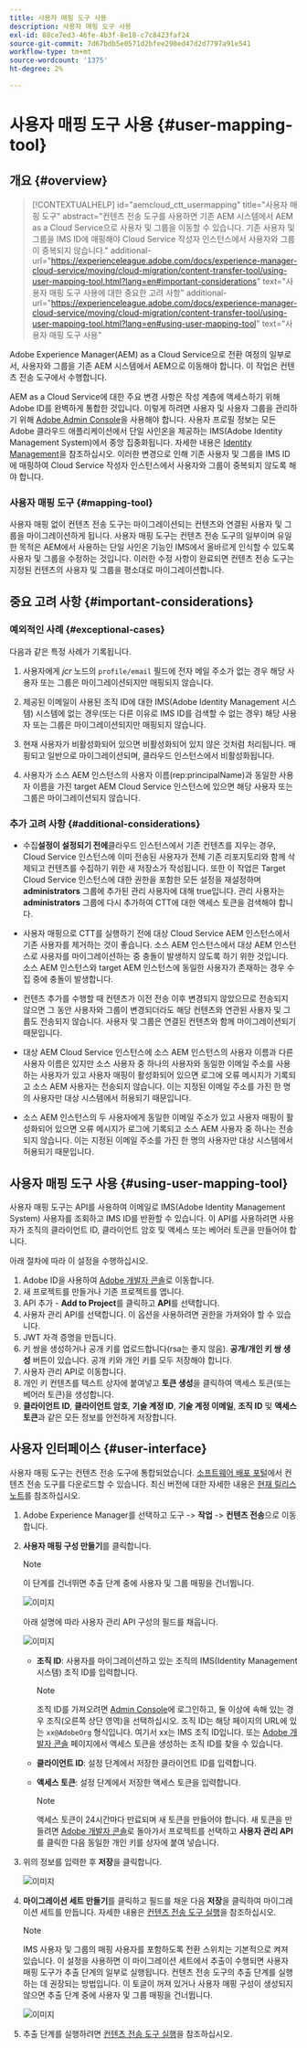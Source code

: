 ```yaml
---
title: 사용자 매핑 도구 사용
description: 사용자 매핑 도구 사용
exl-id: 88ce7ed3-46fe-4b3f-8e18-c7c8423faf24
source-git-commit: 7d67bdb5e0571d2bfee290ed47d2d7797a91e541
workflow-type: tm+mt
source-wordcount: '1375'
ht-degree: 2%

---
```


# 사용자 매핑 도구 사용 {#user-mapping-tool}

## 개요 {#overview}

>[!CONTEXTUALHELP]
>id="aemcloud_ctt_usermapping"
>title="사용자 매핑 도구"
>abstract="컨텐츠 전송 도구를 사용하면 기존 AEM 시스템에서 AEM as a Cloud Service으로 사용자 및 그룹을 이동할 수 있습니다. 기존 사용자 및 그룹을 IMS ID에 매핑해야 Cloud Service 작성자 인스턴스에서 사용자와 그룹이 중복되지 않습니다."
>additional-url="https://experienceleague.adobe.com/docs/experience-manager-cloud-service/moving/cloud-migration/content-transfer-tool/using-user-mapping-tool.html?lang=en#important-considerations" text="사용자 매핑 도구 사용에 대한 중요한 고려 사항"
>additional-url="https://experienceleague.adobe.com/docs/experience-manager-cloud-service/moving/cloud-migration/content-transfer-tool/using-user-mapping-tool.html?lang=en#using-user-mapping-tool" text="사용자 매핑 도구 사용"

Adobe Experience Manager(AEM) as a Cloud Service으로 전환 여정의 일부로서, 사용자와 그룹을 기존 AEM 시스템에서 AEM으로 이동해야 합니다. 이 작업은 컨텐츠 전송 도구에서 수행합니다.

AEM as a Cloud Service에 대한 주요 변경 사항은 작성 계층에 액세스하기 위해 Adobe ID를 완벽하게 통합한 것입니다.  이렇게 하려면 사용자 및 사용자 그룹을 관리하기 위해 [Adobe Admin Console](https://helpx.adobe.com/kr/enterprise/using/admin-console.html)을 사용해야 합니다. 사용자 프로필 정보는 모든 Adobe 클라우드 애플리케이션에서 단일 사인온을 제공하는 IMS(Adobe Identity Management System)에서 중앙 집중화됩니다. 자세한 내용은 [Identity Management](https://experienceleague.adobe.com/docs/experience-manager-cloud-service/overview/what-is-new-and-different.html?lang=en#identity-management)을 참조하십시오. 이러한 변경으로 인해 기존 사용자 및 그룹을 IMS ID에 매핑하여 Cloud Service 작성자 인스턴스에서 사용자와 그룹이 중복되지 않도록 해야 합니다.

### 사용자 매핑 도구 {#mapping-tool}

사용자 매핑 없이 컨텐츠 전송 도구는 마이그레이션되는 컨텐츠와 연결된 사용자 및 그룹을 마이그레이션하게 됩니다. 사용자 매핑 도구는 컨텐츠 전송 도구의 일부이며 유일한 목적은 AEM에서 사용하는 단일 사인온 기능인 IMS에서 올바르게 인식할 수 있도록 사용자 및 그룹을 수정하는 것입니다. 이러한 수정 사항이 완료되면 컨텐츠 전송 도구는 지정된 컨텐츠의 사용자 및 그룹을 평소대로 마이그레이션합니다.

## 중요 고려 사항 {#important-considerations}

### 예외적인 사례 {#exceptional-cases}

다음과 같은 특정 사례가 기록됩니다.

1. 사용자에게 *jcr* 노드의 `profile/email` 필드에 전자 메일 주소가 없는 경우 해당 사용자 또는 그룹은 마이그레이션되지만 매핑되지 않습니다.

1. 제공된 이메일이 사용된 조직 ID에 대한 IMS(Adobe Identity Management 시스템) 시스템에 없는 경우(또는 다른 이유로 IMS ID를 검색할 수 없는 경우) 해당 사용자 또는 그룹은 마이그레이션되지만 매핑되지 않습니다.

1. 현재 사용자가 비활성화되어 있으면 비활성화되어 있지 않은 것처럼 처리됩니다. 매핑되고 일반으로 마이그레이션되며, 클라우드 인스턴스에서 비활성화됩니다.

1. 사용자가 소스 AEM 인스턴스의 사용자 이름(rep:principalName)과 동일한 사용자 이름을 가진 target AEM Cloud Service 인스턴스에 있으면 해당 사용자 또는 그룹은 마이그레이션되지 않습니다.

### 추가 고려 사항 {#additional-considerations}

* 수집&#x200B;**설정이 설정되기 전에**&#x200B;클라우드 인스턴스에서 기존 컨텐츠를 지우는 경우, Cloud Service 인스턴스에 이미 전송된 사용자가 전체 기존 리포지토리와 함께 삭제되고 컨텐츠를 수집하기 위한 새 저장소가 작성됩니다. 또한 이 작업은 Target Cloud Service 인스턴스에 대한 권한을 포함한 모든 설정을 재설정하며 **administrators** 그룹에 추가된 관리 사용자에 대해 true입니다. 관리 사용자는 **administrators** 그룹에 다시 추가하여 CTT에 대한 액세스 토큰을 검색해야 합니다.

* 사용자 매핑으로 CTT를 실행하기 전에 대상 Cloud Service AEM 인스턴스에서 기존 사용자를 제거하는 것이 좋습니다. 소스 AEM 인스턴스에서 대상 AEM 인스턴스로 사용자를 마이그레이션하는 중 충돌이 발생하지 않도록 하기 위한 것입니다. 소스 AEM 인스턴스와 target AEM 인스턴스에 동일한 사용자가 존재하는 경우 수집 중에 충돌이 발생합니다.

* 컨텐츠 추가를 수행할 때 컨텐츠가 이전 전송 이후 변경되지 않았으므로 전송되지 않으면 그 동안 사용자와 그룹이 변경되더라도 해당 컨텐츠와 연관된 사용자 및 그룹도 전송되지 않습니다. 사용자 및 그룹은 연결된 컨텐츠와 함께 마이그레이션되기 때문입니다.

* 대상 AEM Cloud Service 인스턴스에 소스 AEM 인스턴스의 사용자 이름과 다른 사용자 이름은 있지만 소스 사용자 중 하나의 사용자와 동일한 이메일 주소를 사용하는 사용자가 있고 사용자 매핑이 활성화되어 있으면 로그에 오류 메시지가 기록되고 소스 AEM 사용자는 전송되지 않습니다. 이는 지정된 이메일 주소를 가진 한 명의 사용자만 대상 시스템에서 허용되기 때문입니다.

* 소스 AEM 인스턴스의 두 사용자에게 동일한 이메일 주소가 있고 사용자 매핑이 활성화되어 있으면 오류 메시지가 로그에 기록되고 소스 AEM 사용자 중 하나는 전송되지 않습니다. 이는 지정된 이메일 주소를 가진 한 명의 사용자만 대상 시스템에서 허용되기 때문입니다.


## 사용자 매핑 도구 사용 {#using-user-mapping-tool}

사용자 매핑 도구는 API를 사용하여 이메일로 IMS(Adobe Identity Management System) 사용자를 조회하고 IMS ID를 반환할 수 있습니다. 이 API를 사용하려면 사용자가 조직의 클라이언트 ID, 클라이언트 암호 및 액세스 또는 베어러 토큰을 만들어야 합니다.

아래 절차에 따라 이 설정을 수행하십시오.

1. Adobe ID을 사용하여 [Adobe 개발자 콘솔](https://console.adobe.io)로 이동합니다.
1. 새 프로젝트를 만들거나 기존 프로젝트를 엽니다.
1. API 추가 - **Add to Project**&#x200B;를 클릭하고 **API**&#x200B;를 선택합니다.
1. 사용자 관리 API를 선택합니다.  이 옵션을 사용하려면 권한을 가져와야 할 수 있습니다.
1. JWT 자격 증명을 만듭니다.
1. 키 쌍을 생성하거나 공개 키를 업로드합니다(rsa는 좋지 않음).  **공개/개인 키 쌍 생성** 버튼이 있습니다.  공개 키와 개인 키를 모두 저장해야 합니다.
1. 사용자 관리 API로 이동합니다.
1. 개인 키 컨텐츠를 텍스트 상자에 붙여넣고 **토큰 생성**&#x200B;을 클릭하여 액세스 토큰(또는 베어러 토큰)을 생성합니다.
1. **클라이언트 ID**, **클라이언트 암호**, **기술 계정 ID**, **기술 계정 이메일**, **조직 ID** 및 **액세스 토큰**&#x200B;과 같은 모든 정보를 안전하게 저장합니다.

## 사용자 인터페이스 {#user-interface}

사용자 매핑 도구는 컨텐츠 전송 도구에 통합되었습니다. [소프트웨어 배포 포털](https://experience.adobe.com/#/downloads/content/software-distribution/en/aemcloud.html)에서 컨텐츠 전송 도구를 다운로드할 수 있습니다. 최신 버전에 대한 자세한 내용은 [현재 릴리스 노트](/help/release-notes/release-notes-cloud/release-notes-current.md)를 참조하십시오.

1. Adobe Experience Manager를 선택하고 도구 -> **작업** -> **컨텐츠 전송**&#x200B;으로 이동합니다.
1. **사용자 매핑 구성 만들기**&#x200B;를 클릭합니다.

   >[!NOTE]
   >이 단계를 건너뛰면 추출 단계 중에 사용자 및 그룹 매핑을 건너뜁니다.

   ![이미지](/help/move-to-cloud-service/content-transfer-tool/assets-user-mapping/user-mapping-1.png)

   아래 설명에 따라 사용자 관리 API 구성의 필드를 채웁니다.

   ![이미지](/help/move-to-cloud-service/content-transfer-tool/assets-user-mapping/user-mapping-2.png)

   * **조직 ID**: 사용자를 마이그레이션하고 있는 조직의 IMS(Identity Management 시스템) 조직 ID를 입력합니다.

      >[!NOTE]
      >조직 ID를 가져오려면 [Admin Console](https://adminconsole.adobe.com/)에 로그인하고, 둘 이상에 속해 있는 경우 조직(오른쪽 상단 영역)을 선택하십시오. 조직 ID는 해당 페이지의 URL에 있는 `xx@AdobeOrg` 형식입니다. 여기서 xx는 IMS 조직 ID입니다.  또는 [Adobe 개발자 콘솔](https://console.adobe.io) 페이지에서 액세스 토큰을 생성하는 조직 ID를 찾을 수 있습니다.

   * **클라이언트 ID**: 설정 단계에서 저장한 클라이언트 ID를 입력합니다.

   * **액세스 토큰**: 설정 단계에서 저장한 액세스 토큰을 입력합니다.

      >[!NOTE]
      >액세스 토큰이 24시간마다 만료되며 새 토큰을 만들어야 합니다. 새 토큰을 만들려면 [Adobe 개발자 콘솔](https://console.adobe.io)로 돌아가서 프로젝트를 선택하고 **사용자 관리 API**&#x200B;를 클릭한 다음 동일한 개인 키를 상자에 붙여 넣습니다.

1. 위의 정보를 입력한 후 **저장**&#x200B;을 클릭합니다.

   ![이미지](/help/move-to-cloud-service/content-transfer-tool/assets-user-mapping/user-mapping-3.png)


1. **마이그레이션 세트 만들기**&#x200B;를 클릭하고 필드를 채운 다음 **저장**&#x200B;을 클릭하여 마이그레이션 세트를 만듭니다. 자세한 내용은 [컨텐츠 전송 도구 실행](/help/move-to-cloud-service/content-transfer-tool/using-content-transfer-tool.md#running-tool)을 참조하십시오.

   >[!NOTE]
   >IMS 사용자 및 그룹의 매핑 사용자를 포함하도록 전환 스위치는 기본적으로 켜져 있습니다. 이 설정을 사용하면 이 마이그레이션 세트에서 추출이 수행되면 사용자 매핑 도구가 추출 단계의 일부로 실행됩니다. 컨텐츠 전송 도구의 추출 단계를 실행하는 데 권장되는 방법입니다. 이 토글이 꺼져 있거나 사용자 매핑 구성이 생성되지 않으면 추출 단계 중에 사용자 및 그룹 매핑을 건너뜁니다.

   ![이미지](/help/move-to-cloud-service/content-transfer-tool/assets-user-mapping/user-mapping-4.png)

1. 추출 단계를 실행하려면 [컨텐츠 전송 도구 실행](/help/move-to-cloud-service/content-transfer-tool/using-content-transfer-tool.md#running-tool)을 참조하십시오.
